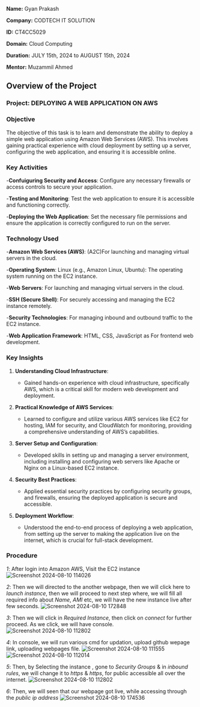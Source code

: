 **Name:** Gyan Prakash

**Company:** CODTECH IT SOLUTION

**ID:** CT4CC5029

**Domain:** Cloud Computing

**Duration:** JULY 15th, 2024 to AUGUST 15th, 2024

**Mentor:** Muzammil Ahmed

## Overview of the Project

### Project: DEPLOYING A WEB APPLICATION ON AWS

### Objective

The objective of this task is to learn and demonstrate the ability to deploy a simple web application using Amazon Web Services (AWS). This involves gaining practical experience with cloud deployment by setting up a server, configuring the web application, and ensuring it is accessible online. 

### Key Activities

-**Confuiguring Security and Access**: Configure any necessary firewalls or access controls to secure your application.

-**Testing and Monitoring**: Test the web application to ensure it is accessible and functioning correctly.

-**Deploying the Web Application**: Set the necessary file permissions and ensure the application is correctly configured to run on the server.

### Technology Used

-**Amazon Web Services (AWS)**: (A2C)For launching and managing virtual servers in the cloud.

-**Operating System**: Linux (e.g., Amazon Linux, Ubuntu): The operating system running on the EC2 instance.

-**Web Servers**: For launching and managing virtual servers in the cloud.

-**SSH (Secure Shell)**: For securely accessing and managing the EC2 instance remotely.

-**Security Technologies**: For managing inbound and outbound traffic to the EC2 instance.

-**Web Application Framework**: HTML, CSS, JavaScript as For frontend web development.

### Key Insights

1. **Understanding Cloud Infrastructure**:
   - Gained hands-on experience with cloud infrastructure, specifically AWS, which is a critical skill for modern web development and deployment.

2. **Practical Knowledge of AWS Services**:
   - Learned to configure and utilize various AWS services like EC2 for hosting, IAM for security, and CloudWatch for monitoring, providing a comprehensive understanding of AWS’s capabilities.

3. **Server Setup and Configuration**:
   - Developed skills in setting up and managing a server environment, including installing and configuring web servers like Apache or Nginx on a Linux-based EC2 instance.

4. **Security Best Practices**:
   - Applied essential security practices by configuring security groups, and firewalls, ensuring the deployed application is secure and accessible.

5. **Deployment Workflow**:
   - Understood the end-to-end process of deploying a web application, from setting up the server to making the application live on the internet, which is crucial for full-stack development.

### Procedure

*1*: After login into Amazon AWS, Visit the EC2 instance 
![Screenshot 2024-08-10 114026](https://github.com/user-attachments/assets/4e970961-45f2-4e12-b2c9-84118d85b0be)

*2*: Then we will directed to the another webpage, then we will click here to *launch instance*, then we will proceed to next step 
where, we will fill all required info about *Name*, *AMI* etc, we will have the new instance live after few seconds.
![Screenshot 2024-08-10 172848](https://github.com/user-attachments/assets/b000b860-daf8-4604-9cc2-ec8472087120)

*3*: Then we will click in *Required Instance*, then click on *connect* for further proceed. As we click, we will have console.
![Screenshot 2024-08-10 112802](https://github.com/user-attachments/assets/da66d005-fa3d-4322-85ac-6251e72f407a)

*4*: In console, we will run various cmd for updation, upload github wepage link, uploading webpages file.
![Screenshot 2024-08-10 111555](https://github.com/user-attachments/assets/1ced6d26-3d7a-4a0e-b308-46455e0c4c25)
![Screenshot 2024-08-10 112014](https://github.com/user-attachments/assets/bfe13393-24cc-4070-8bb8-ba8f323394f2)

*5*: Then, by Selecting the instance , gone to *Security Groups* & in *inbound rules*, we will change it to *https* & *https*, for public accessible all over the internet.
![Screenshot 2024-08-10 112802](https://github.com/user-attachments/assets/f81cac53-0ed2-4975-bbc5-e90be6dae0ed)

*6*: Then, we will seen that our webpage got live, while accessing through the *public ip address*
![Screenshot 2024-08-10 174536](https://github.com/user-attachments/assets/f134a843-a567-4090-b7ae-1571a3b9a574)


